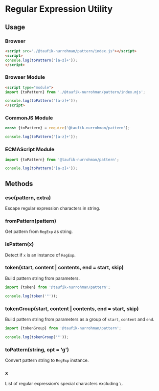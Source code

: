 Regular Expression Utility
==========================

Usage
-----

### Browser

~~~ html
<script src="./@taufik-nurrohman/pattern/index.js"></script>
<script>
console.log(toPattern('[a-z]+'));
</script>
~~~

### Browser Module

~~~ html
<script type="module">
import {toPattern} from './@taufik-nurrohman/pattern/index.mjs';

console.log(toPattern('[a-z]+'));
</script>
~~~

### CommonJS Module

~~~ js
const {toPattern} = require('@taufik-nurrohman/pattern');

console.log(toPattern('[a-z]+'));
~~~

### ECMAScript Module

~~~ js
import {toPattern} from '@taufik-nurrohman/pattern';

console.log(toPattern('[a-z]+'));
~~~

Methods
-------

### esc(pattern, extra)

Escape regular expression characters in string.

### fromPattern(pattern)

Get pattern from `RegExp` as string.

### isPattern(x)

Detect if `x` is an instance of `RegExp`.

### token(start, content | contents, end = start, skip)

Build pattern string from parameters.

~~~ js
import {token} from '@taufik-nurrohman/pattern';

console.log(token('"'));
~~~

### tokenGroup(start, content | contents, end = start, skip)

Build pattern string from parameters as a group of `start`, `content` and `end`.

~~~ js
import {tokenGroup} from '@taufik-nurrohman/pattern';

console.log(tokenGroup('"'));
~~~

### toPattern(string, opt = 'g')

Convert pattern string to `RegExp` instance.

### x

List of regular expression&rsquo;s special characters excluding `\`.
